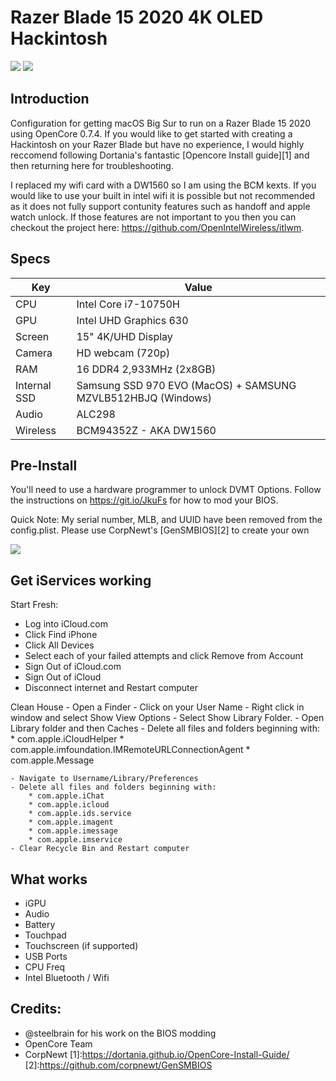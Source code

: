 <b><h1>Razer Blade 15 2020 4K OLED Hackintosh</h1></b>

<img src="https://i.imgur.com/Pf1KxTt.png" />
<img src="https://i.imgur.com/KFpYw0c.jpeg" />

## Introduction
  
Configuration for getting macOS Big Sur to run on a Razer Blade 15 2020 using OpenCore 0.7.4. If you would like to get started with creating a Hackintosh on your Razer Blade but have no experience, I would highly reccomend following Dortania's fantastic [Opencore Install guide][1] and then returning here for troubleshooting.
  
I replaced my wifi card with a DW1560 so I am using the BCM kexts. If you would like to use your built in intel wifi it is possible but not recommended as it does not fully support contunity features such as handoff and apple watch unlock. If those features are not important to you then you can checkout the project here: https://github.com/OpenIntelWireless/itlwm. 

## Specs

| Key                    | Value                                                        |
| ---------------------- | ------------------------------------------------------------ |
| CPU                    | Intel Core i7-10750H                                         |
| GPU                    | Intel UHD Graphics 630                                       |
| Screen                 | 15" 4K/UHD Display                                           |
| Camera                 | HD webcam (720p)                                             |
| RAM                    | 16 DDR4 2,933MHz (2x8GB)                                     |
| Internal SSD           | Samsung SSD 970 EVO (MacOS) + SAMSUNG MZVLB512HBJQ (Windows) |
| Audio                  | ALC298                                                       |
| Wireless               | BCM94352Z - AKA DW1560                                       |

## Pre-Install

You'll need to use a hardware programmer to unlock DVMT Options. Follow the instructions on https://git.io/JkuFs for how to mod your BIOS.

Quick Note: My serial number, MLB, and UUID have been removed from the config.plist. Please use CorpNewt's [GenSMBIOS][2] to create your own

<img src="https://i.imgur.com/HFMsSFR.png" />


## Get iServices working
Start Fresh:
- Log into iCloud.com
- Click Find iPhone
- Click All Devices
- Select each of your failed attempts and click Remove from Account
- Sign Out of iCloud.com
- Sign Out of iCloud
- Disconnect internet and Restart computer
 
Clean House
    - Open a Finder
    - Click on your User Name
    - Right click in window and select Show View Options
    - Select Show Library Folder.
    - Open Library folder and then Caches
    - Delete all files and folders beginning with:
        * com.apple.iCloudHelper
        * com.apple.imfoundation.IMRemoteURLConnectionAgent
        * com.apple.Message
 
    - Navigate to Username/Library/Preferences 
    - Delete all files and folders beginning with:
        * com.apple.iChat
        * com.apple.icloud
        * com.apple.ids.service
        * com.apple.imagent
        * com.apple.imessage
        * com.apple.imservice
    - Clear Recycle Bin and Restart computer

## What works

- iGPU
- Audio
- Battery
- Touchpad
- Touchscreen (if supported)
- USB Ports
- CPU Freq
- Intel Bluetooth / Wifi


## Credits:

- @steelbrain for his work on the BIOS modding
- OpenCore Team
- CorpNewt
[1]:https://dortania.github.io/OpenCore-Install-Guide/
[2]:https://github.com/corpnewt/GenSMBIOS
